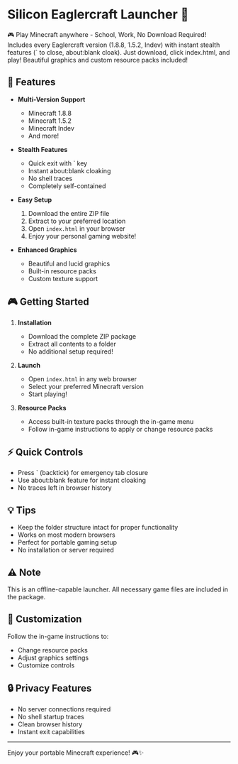 # Silicon Eaglercraft Launcher 🚀

🎮 Play Minecraft anywhere - School, Work, No Download Required! Includes every Eaglercraft version (1.8.8, 1.5.2, Indev) with instant stealth features (` to close, about:blank cloak). Just download, click index.html, and play! Beautiful graphics and custom resource packs included!

## 🌟 Features

- **Multi-Version Support**
  - Minecraft 1.8.8
  - Minecraft 1.5.2
  - Minecraft Indev
  - And more!

- **Stealth Features**
  - Quick exit with ` key
  - Instant about:blank cloaking
  - No shell traces
  - Completely self-contained

- **Easy Setup**
  1. Download the entire ZIP file
  2. Extract to your preferred location
  3. Open `index.html` in your browser
  4. Enjoy your personal gaming website!

- **Enhanced Graphics**
  - Beautiful and lucid graphics
  - Built-in resource packs
  - Custom texture support

## 🎮 Getting Started

1. **Installation**
   - Download the complete ZIP package
   - Extract all contents to a folder
   - No additional setup required!

2. **Launch**
   - Open `index.html` in any web browser
   - Select your preferred Minecraft version
   - Start playing!

3. **Resource Packs**
   - Access built-in texture packs through the in-game menu
   - Follow in-game instructions to apply or change resource packs

## ⚡ Quick Controls

- Press ` (backtick) for emergency tab closure
- Use about:blank feature for instant cloaking
- No traces left in browser history

## 💡 Tips

- Keep the folder structure intact for proper functionality
- Works on most modern browsers
- Perfect for portable gaming setup
- No installation or server required

## ⚠️ Note

This is an offline-capable launcher. All necessary game files are included in the package.

## 🎨 Customization

Follow the in-game instructions to:
- Change resource packs
- Adjust graphics settings
- Customize controls

## 🔒 Privacy Features

- No server connections required
- No shell startup traces
- Clean browser history
- Instant exit capabilities

---
Enjoy your portable Minecraft experience! 🎮✨
